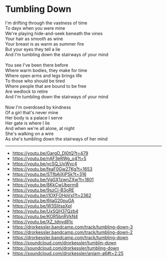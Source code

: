 # Tumbling Down

I'm drifting through the vastness of time\
To days when you were mine\
We're playing hide-and-seek beneath the vines\
Your hair as smooth as wine\
Your breast is as warm as summer fire\
But your eyes they tell a lie\
And I'm tumbling down the stairways of your mind\
\
You see I've been there before\
Where warm bodies, they make for time\
Where open arms and legs brings life\
To those who should be tired\
Where people that are bound to be free\
Are wedlock to retire\
And I'm tumbling down the stairways of your mind\
\
Now I'm overdosed by kindness\
Of a girl that's never mine\
Her body is a palace I serve\
Her gate is where I lie\
And when we're all alone, at night\
She's walking on a wire\
As she's tumbling down the stairways of her mind

---
- https://youtu.be/GargD_Dl0tQ?t=479
- https://youtu.be/nAF3eRWg_o4?t=5
- https://youtu.be/ycSQ_UxWyc4
- https://youtu.be/feaF0Gw27Kg?t=1653
- https://youtu.be/STfbAiXjPSk?t=316
- https://youtu.be/VgGX1zwnZXw?t=1801
- https://youtu.be/8KkCwUbprm8
- https://youtu.be/9szCi-B3oRE
- https://youtu.be/i1OXFOHpVxI?t=2362
- https://youtu.be/6jlaG20puGA
- https://youtu.be/W3SlitsaXpI
- https://youtu.be/UxSQH37Qzb4
- https://youtu.be/KOR5bnRVkN4
- https://youtu.be/XZ_tdnyd81c
- https://drorkessler.bandcamp.com/track/tumbling-down-3
- https://drorkessler.bandcamp.com/track/tumbling-down-2
- https://drorkessler.bandcamp.com/track/tumbling-down
- https://soundcloud.com/drorkessler/tumblin-down
- https://soundcloud.com/drorkessler/tumbling-down
- https://soundcloud.com/drorkessler/aniam-a6#t=2:25

